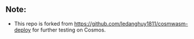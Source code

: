 ## Note:
- This repo is forked from https://github.com/ledanghuy1811/cosmwasm-deploy for further testing on Cosmos.
